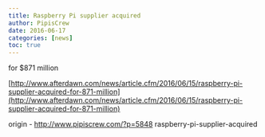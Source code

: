 ```yaml
---
title: Raspberry Pi supplier acquired
author: PipisCrew
date: 2016-06-17
categories: [news]
toc: true
---
```


for $871 million

[http://www.afterdawn.com/news/article.cfm/2016/06/15/raspberry-pi-supplier-acquired-for-871-million](http://www.afterdawn.com/news/article.cfm/2016/06/15/raspberry-pi-supplier-acquired-for-871-million)

origin - http://www.pipiscrew.com/?p=5848 raspberry-pi-supplier-acquired